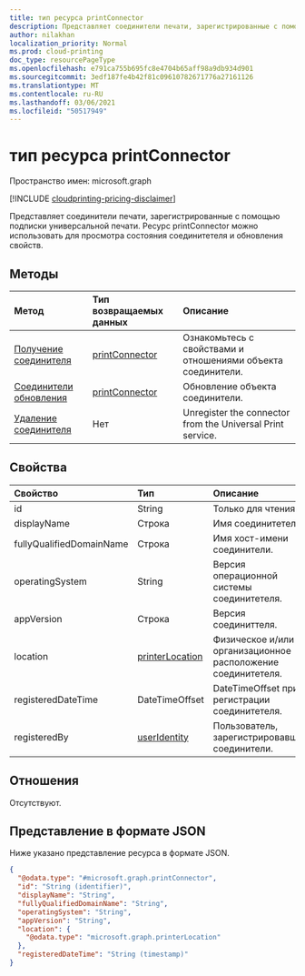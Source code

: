 ```yaml
---
title: тип ресурса printConnector
description: Представляет соединители печати, зарегистрированные с помощью подписки универсальной печати. Ресурс printConnector можно использовать для просмотра состояния соединитетеля и обновления свойств.
author: nilakhan
localization_priority: Normal
ms.prod: cloud-printing
doc_type: resourcePageType
ms.openlocfilehash: e791ca755b695fc8e4704b65aff98a9db934d901
ms.sourcegitcommit: 3edf187fe4b42f81c09610782671776a27161126
ms.translationtype: MT
ms.contentlocale: ru-RU
ms.lasthandoff: 03/06/2021
ms.locfileid: "50517949"
---
```

# <a name="printconnector-resource-type"></a>тип ресурса printConnector

Пространство имен: microsoft.graph

[!INCLUDE [cloudprinting-pricing-disclaimer](../../includes/cloudprinting-pricing-disclaimer.md)]

Представляет соединители печати, зарегистрированные с помощью подписки универсальной печати. Ресурс printConnector можно использовать для просмотра состояния соединитетеля и обновления свойств.

## <a name="methods"></a>Методы
|Метод|Тип возвращаемых данных|Описание|
|:---|:---|:---|
| [Получение соединителя](../api/printconnector-get.md) | [printConnector](printconnector.md) | Ознакомьтесь с свойствами и отношениями объекта соединители. |
| [Соединители обновления](../api/printconnector-update.md) | [printConnector](printconnector.md) | Обновление объекта соединители. |
| [Удаление соединителя](../api/printconnector-delete.md) | Нет | Unregister the connector from the Universal Print service. |

## <a name="properties"></a>Свойства
|Свойство|Тип|Описание|
|:---|:---|:---|
|id|String| Только для чтения.|
|displayName|Строка|Имя соединитетеля.|
|fullyQualifiedDomainName|Строка|Имя хост-имени соединители.|
|operatingSystem|String|Версия операционной системы соединитетеля.|
|appVersion|Строка|Версия соединиттеля.|
|location|[printerLocation](printerlocation.md)|Физическое и/или организационное расположение соединитетеля.|
|registeredDateTime|DateTimeOffset|DateTimeOffset при регистрации соединитетеля.|
|registeredBy|[userIdentity](useridentity.md)|Пользователь, зарегистрировавший соединители.|

## <a name="relationships"></a>Отношения
Отсутствуют.

## <a name="json-representation"></a>Представление в формате JSON
Ниже указано представление ресурса в формате JSON.
<!-- {
  "blockType": "resource",
  "keyProperty": "id",
  "@odata.type": "microsoft.graph.printConnector",
  "openType": false
}
-->
``` json
{
  "@odata.type": "#microsoft.graph.printConnector",
  "id": "String (identifier)",
  "displayName": "String",
  "fullyQualifiedDomainName": "String",
  "operatingSystem": "String",
  "appVersion": "String",
  "location": {
    "@odata.type": "microsoft.graph.printerLocation"
  },
  "registeredDateTime": "String (timestamp)"
}
```